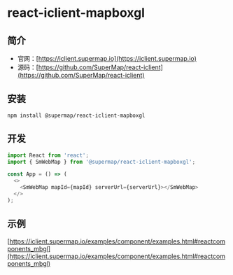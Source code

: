 # react-iclient-mapboxgl

## 简介

- 官网：[https://iclient.supermap.io](https://iclient.supermap.io)
- 源码：[https://github.com/SuperMap/react-iclient](https://github.com/SuperMap/react-iclient)

## 安装

```
npm install @supermap/react-iclient-mapboxgl
```

## 开发

```js
import React from 'react';
import { SmWebMap } from '@supermap/react-iclient-mapboxgl';

const App = () => (
  <>
    <SmWebMap mapId={mapId} serverUrl={serverUrl}></SmWebMap>
  </>
);
```

## 示例

[https://iclient.supermap.io/examples/component/examples.html#reactcomponents_mbgl](https://iclient.supermap.io/examples/component/examples.html#reactcomponents_mbgl)
